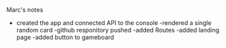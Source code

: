 Marc's notes

- created the app and connected API to the console
-rendered a single random card
-github responitory pushed
-added Routes
-added landing page
-added button to gameboard
